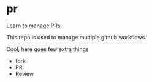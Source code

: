 # pr
Learn to manage PRs

This repo is used to manage multiple github workflows.

Cool, here goes few extra things
- fork
- PR
- Review
